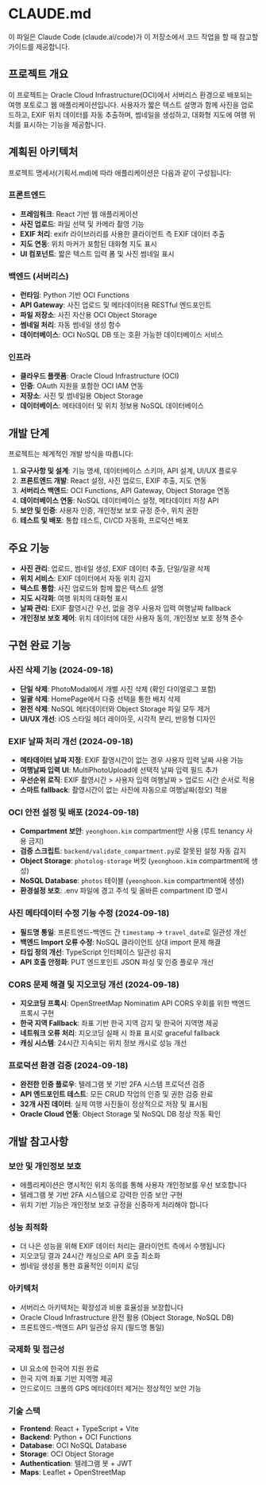 # CLAUDE.md

이 파일은 Claude Code (claude.ai/code)가 이 저장소에서 코드 작업을 할 때 참고할 가이드를 제공합니다.

## 프로젝트 개요

이 프로젝트는 Oracle Cloud Infrastructure(OCI)에서 서버리스 환경으로 배포되는 여행 포토로그 웹 애플리케이션입니다. 사용자가 짧은 텍스트 설명과 함께 사진을 업로드하고, EXIF 위치 데이터를 자동 추출하며, 썸네일을 생성하고, 대화형 지도에 여행 위치를 표시하는 기능을 제공합니다.

## 계획된 아키텍처

프로젝트 명세서(기획서.md)에 따라 애플리케이션은 다음과 같이 구성됩니다:

### 프론트엔드
- **프레임워크**: React 기반 웹 애플리케이션
- **사진 업로드**: 파일 선택 및 카메라 촬영 기능
- **EXIF 처리**: exifr 라이브러리를 사용한 클라이언트 측 EXIF 데이터 추출
- **지도 연동**: 위치 마커가 포함된 대화형 지도 표시
- **UI 컴포넌트**: 짧은 텍스트 입력 폼 및 사진 썸네일 표시

### 백엔드 (서버리스)
- **런타임**: Python 기반 OCI Functions
- **API Gateway**: 사진 업로드 및 메타데이터용 RESTful 엔드포인트
- **파일 저장소**: 사진 자산용 OCI Object Storage
- **썸네일 처리**: 자동 썸네일 생성 함수
- **데이터베이스**: OCI NoSQL DB 또는 호환 가능한 데이터베이스 서비스

### 인프라
- **클라우드 플랫폼**: Oracle Cloud Infrastructure (OCI)
- **인증**: OAuth 지원을 포함한 OCI IAM 연동
- **저장소**: 사진 및 썸네일용 Object Storage
- **데이터베이스**: 메타데이터 및 위치 정보용 NoSQL 데이터베이스

## 개발 단계

프로젝트는 체계적인 개발 방식을 따릅니다:

1. **요구사항 및 설계**: 기능 명세, 데이터베이스 스키마, API 설계, UI/UX 플로우
2. **프론트엔드 개발**: React 설정, 사진 업로드, EXIF 추출, 지도 연동
3. **서버리스 백엔드**: OCI Functions, API Gateway, Object Storage 연동
4. **데이터베이스 연동**: NoSQL 데이터베이스 설정, 메타데이터 저장 API
5. **보안 및 인증**: 사용자 인증, 개인정보 보호 규정 준수, 위치 권한
6. **테스트 및 배포**: 통합 테스트, CI/CD 자동화, 프로덕션 배포

## 주요 기능

- **사진 관리**: 업로드, 썸네일 생성, EXIF 데이터 추출, 단일/일괄 삭제
- **위치 서비스**: EXIF 데이터에서 자동 위치 감지
- **텍스트 통합**: 사진 업로드와 함께 짧은 텍스트 설명
- **지도 시각화**: 여행 위치의 대화형 표시
- **날짜 관리**: EXIF 촬영시간 우선, 없을 경우 사용자 입력 여행날짜 fallback
- **개인정보 보호 제어**: 위치 데이터에 대한 사용자 동의, 개인정보 보호 정책 준수

## 구현 완료 기능

### 사진 삭제 기능 (2024-09-18)
- **단일 삭제**: PhotoModal에서 개별 사진 삭제 (확인 다이얼로그 포함)
- **일괄 삭제**: HomePage에서 다중 선택을 통한 배치 삭제
- **완전 삭제**: NoSQL 메타데이터와 Object Storage 파일 모두 제거
- **UI/UX 개선**: iOS 스타일 헤더 레이아웃, 시각적 분리, 반응형 디자인

### EXIF 날짜 처리 개선 (2024-09-18)
- **메타데이터 날짜 지정**: EXIF 촬영시간이 없는 경우 사용자 입력 날짜 사용 가능
- **여행날짜 입력 UI**: MultiPhotoUpload에 선택적 날짜 입력 필드 추가
- **우선순위 로직**: EXIF 촬영시간 > 사용자 입력 여행날짜 > 업로드 시간 순서로 적용
- **스마트 fallback**: 촬영시간이 없는 사진에 자동으로 여행날짜(정오) 적용

### OCI 안전 설정 및 배포 (2024-09-18)
- **Compartment 보안**: `yeonghoon.kim` compartment만 사용 (루트 tenancy 사용 금지)
- **검증 스크립트**: `backend/validate_compartment.py`로 잘못된 설정 자동 감지
- **Object Storage**: `photolog-storage` 버킷 (`yeonghoon.kim` compartment에 생성)
- **NoSQL Database**: `photos` 테이블 (`yeonghoon.kim` compartment에 생성)
- **환경설정 보호**: .env 파일에 경고 주석 및 올바른 compartment ID 명시

### 사진 메타데이터 수정 기능 수정 (2024-09-18)
- **필드명 통일**: 프론트엔드-백엔드 간 `timestamp` → `travel_date`로 일관성 개선
- **백엔드 Import 오류 수정**: NoSQL 클라이언트 상대 import 문제 해결
- **타입 정의 개선**: TypeScript 인터페이스 일관성 유지
- **API 호출 안정화**: PUT 엔드포인트 JSON 파싱 및 인증 플로우 개선

### CORS 문제 해결 및 지오코딩 개선 (2024-09-18)
- **지오코딩 프록시**: OpenStreetMap Nominatim API CORS 우회를 위한 백엔드 프록시 구현
- **한국 지역 Fallback**: 좌표 기반 한국 지역 감지 및 한국어 지역명 제공
- **네트워크 오류 처리**: 지오코딩 실패 시 좌표 표시로 graceful fallback
- **캐싱 시스템**: 24시간 지속되는 위치 정보 캐시로 성능 개선

### 프로덕션 환경 검증 (2024-09-18)
- **완전한 인증 플로우**: 텔레그램 봇 기반 2FA 시스템 프로덕션 검증
- **API 엔드포인트 테스트**: 모든 CRUD 작업의 인증 및 권한 검증 완료
- **32개 사진 데이터**: 실제 여행 사진들이 정상적으로 저장 및 표시됨
- **Oracle Cloud 연동**: Object Storage 및 NoSQL DB 정상 작동 확인

## 개발 참고사항

### 보안 및 개인정보 보호
- 애플리케이션은 명시적인 위치 동의를 통해 사용자 개인정보를 우선 보호합니다
- 텔레그램 봇 기반 2FA 시스템으로 강력한 인증 보안 구현
- 위치 기반 기능은 개인정보 보호 규정을 신중하게 처리해야 합니다

### 성능 최적화
- 더 나은 성능을 위해 EXIF 데이터 처리는 클라이언트 측에서 수행됩니다
- 지오코딩 결과 24시간 캐싱으로 API 호출 최소화
- 썸네일 생성을 통한 효율적인 이미지 로딩

### 아키텍처
- 서버리스 아키텍처는 확장성과 비용 효율성을 보장합니다
- Oracle Cloud Infrastructure 완전 활용 (Object Storage, NoSQL DB)
- 프론트엔드-백엔드 API 일관성 유지 (필드명 통일)

### 국제화 및 접근성
- UI 요소에 한국어 지원 완료
- 한국 지역 좌표 기반 지역명 제공
- 안드로이드 크롬의 GPS 메타데이터 제거는 정상적인 보안 기능

### 기술 스택
- **Frontend**: React + TypeScript + Vite
- **Backend**: Python + OCI Functions
- **Database**: OCI NoSQL Database
- **Storage**: OCI Object Storage
- **Authentication**: 텔레그램 봇 + JWT
- **Maps**: Leaflet + OpenStreetMap